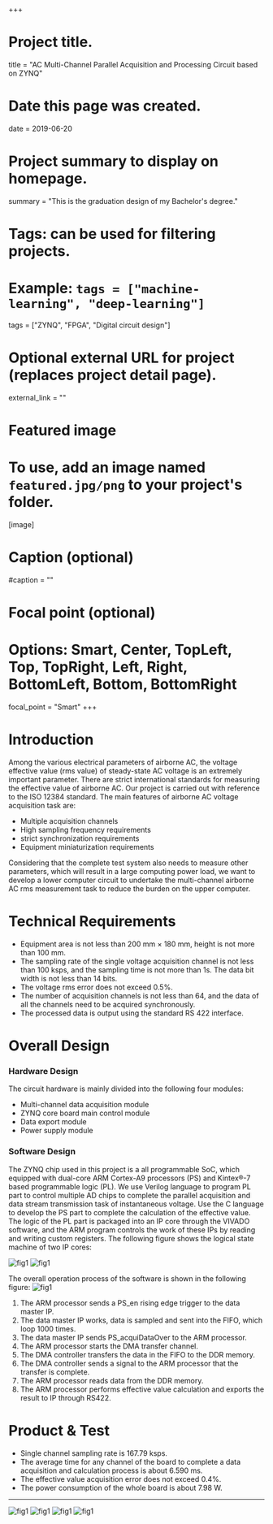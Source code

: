 +++
# Project title.
title = "AC Multi-Channel Parallel Acquisition and Processing Circuit based on ZYNQ"

# Date this page was created.
date = 2019-06-20

# Project summary to display on homepage.
summary = "This is the graduation design of my Bachelor's degree."

# Tags: can be used for filtering projects.
# Example: `tags = ["machine-learning", "deep-learning"]`
tags = ["ZYNQ", "FPGA", "Digital circuit design"]

# Optional external URL for project (replaces project detail page).
external_link = ""

# Featured image
# To use, add an image named `featured.jpg/png` to your project's folder. 
[image]
  # Caption (optional)
  #caption = ""

  # Focal point (optional)
  # Options: Smart, Center, TopLeft, Top, TopRight, Left, Right, BottomLeft, Bottom, BottomRight
  focal_point = "Smart"
+++


# Introduction
Among the various electrical parameters of airborne AC, the voltage effective value (rms value) of steady-state AC voltage is an extremely important parameter. There are strict international standards for measuring the effective value of airborne AC. Our project is carried out with reference to the ISO 12384 standard. The main features of airborne AC voltage acquisition task are: 
- Multiple acquisition channels
- High sampling frequency requirements
- strict synchronization requirements 
- Equipment miniaturization requirements

Considering that the complete test system also needs to measure other parameters, which will result in a large computing power load, we want to develop a lower computer circuit to undertake the multi-channel airborne AC rms measurement task to reduce the burden on the upper computer.

# Technical Requirements
- Equipment area is not less than 200 mm × 180 mm, height is not more than 100 mm.
- The sampling rate of the single voltage acquisition channel is not less than 100 ksps, and the sampling time is not more than 1s. The data bit width is not less than 14 bits.
- The voltage rms error does not exceed 0.5%.
- The number of acquisition channels is not less than 64, and the data of all the channels need to be acquired synchronously.
- The processed data is output using the standard RS 422 interface.

# Overall Design
### Hardware Design

The circuit hardware is mainly divided into the following four modules:
- Multi-channel data acquisition module
- ZYNQ core board main control module
- Data export module
- Power supply module

### Software Design
The ZYNQ chip used in this project is a all programmable SoC, which equipped with dual-core ARM Cortex-A9 processors (PS) and Kintex®-7 based programmable logic (PL). We use Verilog language to program PL part to control multiple AD chips to complete the parallel acquisition and data stream transmission task of instantaneous voltage. Use the C language to develop the PS part to complete the calculation of the effective value. The logic of the PL part is packaged into an IP core through the VIVADO software, and the ARM program controls the work of these IPs by reading and writing custom registers. The following figure shows the logical state machine of two IP cores:

![fig1](fig3.png)
![fig1](fig4.png)

The overall operation process of the software is shown in the following figure:
![fig1](fig5.png)

1. The ARM processor sends a PS_en rising edge trigger to the data master IP.
2. The data master IP works, data is sampled and sent into the FIFO, which loop 1000 times.
3. The data master IP sends PS_acquiDataOver to the ARM processor. 
4. The ARM processor starts the DMA transfer channel. 
5. The DMA controller transfers the data in the FIFO to the DDR memory. 
6. The DMA controller sends a signal to the ARM processor that the transfer is complete. 
7. The ARM processor reads data from the DDR memory.
8. The ARM processor performs effective value calculation and exports the result to IP through RS422.

# Product & Test

- Single channel sampling rate is 167.79 ksps.
- The average time for any channel of the board to complete a data acquisition and calculation process is about 6.590 ms.
- The effective value acquisition error does not exceed 0.4%.
- The power consumption of the whole board is about 7.98 W.

-------------------------------

![fig1](fig1.png)
![fig1](fig2.png)
![fig1](fig6.png)
![fig1](fig7.png)
